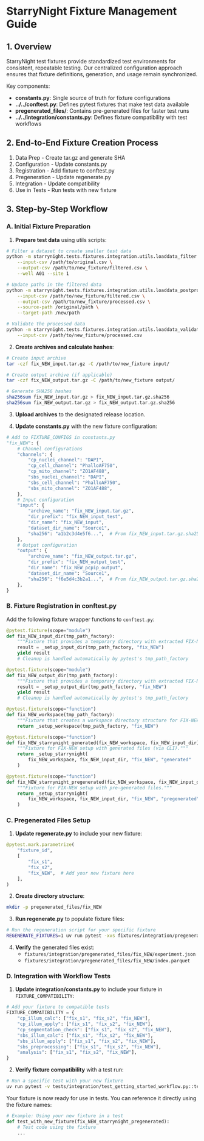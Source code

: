 # StarryNight Fixture Management Guide

## 1. Overview

StarryNight test fixtures provide standardized test environments for consistent, repeatable testing. Our centralized configuration approach ensures that fixture definitions, generation, and usage remain synchronized.

Key components:
- **constants.py**: Single source of truth for fixture configurations
- **../../conftest.py**: Defines pytest fixtures that make test data available
- **pregenerated_files/**: Contains pre-generated files for faster test runs
- **../../integration/constants.py**: Defines fixture compatibility with test workflows

## 2. End-to-End Fixture Creation Process

1. Data Prep - Create tar.gz and generate SHA
2. Configuration - Update constants.py
3. Registration - Add fixture to conftest.py
4. Pregeneration - Update regenerate.py
5. Integration - Update compatibility
6. Use in Tests - Run tests with new fixture

## 3. Step-by-Step Workflow

### A. Initial Fixture Preparation

1. **Prepare test data** using utils scripts:

```bash
# Filter a dataset to create smaller test data
python -m starrynight.tests.fixtures.integration.utils.loaddata_filter \
    --input-csv /path/to/original.csv \
    --output-csv /path/to/new_fixture/filtered.csv \
    --well A01 --site 1

# Update paths in the filtered data
python -m starrynight.tests.fixtures.integration.utils.loaddata_postprocess \
    --input-csv /path/to/new_fixture/filtered.csv \
    --output-csv /path/to/new_fixture/processed.csv \
    --source-path /original/path \
    --target-path /new/path

# Validate the processed data
python -m starrynight.tests.fixtures.integration.utils.loaddata_validate \
    --input-csv /path/to/new_fixture/processed.csv
```

2. **Create archives and calculate hashes**:

```bash
# Create input archive
tar -czf fix_NEW_input.tar.gz -C /path/to/new_fixture input/

# Create output archive (if applicable)
tar -czf fix_NEW_output.tar.gz -C /path/to/new_fixture output/

# Generate SHA256 hashes
sha256sum fix_NEW_input.tar.gz > fix_NEW_input.tar.gz.sha256
sha256sum fix_NEW_output.tar.gz > fix_NEW_output.tar.gz.sha256
```

3. **Upload archives** to the designated release location.

4. **Update constants.py** with the new fixture configuration:

```python
# Add to FIXTURE_CONFIGS in constants.py
"fix_NEW": {
    # Channel configurations
    "channels": {
        "cp_nuclei_channel": "DAPI",
        "cp_cell_channel": "PhalloAF750",
        "cp_mito_channel": "ZO1AF488",
        "sbs_nuclei_channel": "DAPI",
        "sbs_cell_channel": "PhalloAF750",
        "sbs_mito_channel": "ZO1AF488",
    },
    # Input configuration
    "input": {
        "archive_name": "fix_NEW_input.tar.gz",
        "dir_prefix": "fix_NEW_input_test",
        "dir_name": "fix_NEW_input",
        "dataset_dir_name": "Source1",
        "sha256": "a1b2c3d4e5f6...",  # From fix_NEW_input.tar.gz.sha256
    },
    # Output configuration
    "output": {
        "archive_name": "fix_NEW_output.tar.gz",
        "dir_prefix": "fix_NEW_output_test",
        "dir_name": "fix_NEW_pcpip_output",
        "dataset_dir_name": "Source1",
        "sha256": "f6e5d4c3b2a1...",  # From fix_NEW_output.tar.gz.sha256
    },
}
```

### B. Fixture Registration in conftest.py

Add the following fixture wrapper functions to `conftest.py`:

```python
@pytest.fixture(scope="module")
def fix_NEW_input_dir(tmp_path_factory):
    """Fixture that provides a temporary directory with extracted FIX-NEW input data."""
    result = _setup_input_dir(tmp_path_factory, "fix_NEW")
    yield result
    # Cleanup is handled automatically by pytest's tmp_path_factory

@pytest.fixture(scope="module")
def fix_NEW_output_dir(tmp_path_factory):
    """Fixture that provides a temporary directory with extracted FIX-NEW output data."""
    result = _setup_output_dir(tmp_path_factory, "fix_NEW")
    yield result
    # Cleanup is handled automatically by pytest's tmp_path_factory

@pytest.fixture(scope="function")
def fix_NEW_workspace(tmp_path_factory):
    """Fixture that creates a workspace directory structure for FIX-NEW tests."""
    return _setup_workspace(tmp_path_factory, "fix_NEW")

@pytest.fixture(scope="function")
def fix_NEW_starrynight_generated(fix_NEW_workspace, fix_NEW_input_dir):
    """Fixture for FIX-NEW setup with generated files (via CLI)."""
    return _setup_starrynight(
        fix_NEW_workspace, fix_NEW_input_dir, "fix_NEW", "generated"
    )

@pytest.fixture(scope="function")
def fix_NEW_starrynight_pregenerated(fix_NEW_workspace, fix_NEW_input_dir):
    """Fixture for FIX-NEW setup with pre-generated files."""
    return _setup_starrynight(
        fix_NEW_workspace, fix_NEW_input_dir, "fix_NEW", "pregenerated"
    )
```

### C. Pregenerated Files Setup

1. **Update regenerate.py** to include your new fixture:

```python
@pytest.mark.parametrize(
    "fixture_id",
    [
        "fix_s1",
        "fix_s2",
        "fix_NEW",  # Add your new fixture here
    ],
)
```

2. **Create directory structure**:

```bash
mkdir -p pregenerated_files/fix_NEW
```

3. **Run regenerate.py** to populate fixture files:

```bash
# Run the regeneration script for your specific fixture
REGENERATE_FIXTURES=1 uv run pytest -xvs fixtures/integration/pregenerated_files/regenerate.py::test_generate_pregenerated_files_files[fix_NEW]
```

4. **Verify** the generated files exist:
   - `fixtures/integration/pregenerated_files/fix_NEW/experiment.json`
   - `fixtures/integration/pregenerated_files/fix_NEW/index.parquet`

### D. Integration with Workflow Tests

1. **Update integration/constants.py** to include your fixture in `FIXTURE_COMPATIBILITY`:

```python
# Add your fixture to compatible tests
FIXTURE_COMPATIBILITY = {
    "cp_illum_calc": ["fix_s1", "fix_s2", "fix_NEW"],
    "cp_illum_apply": ["fix_s1", "fix_s2", "fix_NEW"],
    "cp_segmentation_check": ["fix_s1", "fix_s2", "fix_NEW"],
    "sbs_illum_calc": ["fix_s1", "fix_s2", "fix_NEW"],
    "sbs_illum_apply": ["fix_s1", "fix_s2", "fix_NEW"],
    "sbs_preprocessing": ["fix_s1", "fix_s2", "fix_NEW"],
    "analysis": ["fix_s1", "fix_s2", "fix_NEW"],
}
```

2. **Verify fixture compatibility** with a test run:

```bash
# Run a specific test with your new fixture
uv run pytest -v tests/integration/test_getting_started_workflow.py::test_complete_workflow[fix_NEW-generated-cp_illum_calc]
```

Your fixture is now ready for use in tests. You can reference it directly using the fixture names:

```python
# Example: Using your new fixture in a test
def test_with_new_fixture(fix_NEW_starrynight_pregenerated):
    # Test code using the fixture
    ...
```

